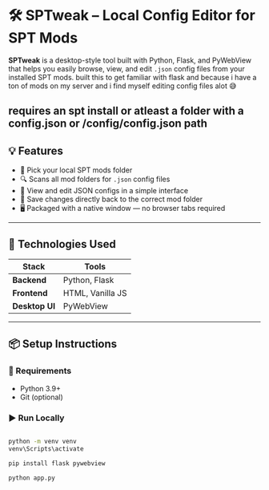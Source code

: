 # 🛠️ SPTweak – Local Config Editor for SPT Mods

**SPTweak** is a desktop-style tool built with Python, Flask, and PyWebView that helps you easily browse, view, and edit `.json` config files from your installed SPT mods. built this to get familiar with flask and because i have a ton of mods on my server and i find myself 
editing config files alot 😅


**requires an spt install or atleast a folder with a config.json or /config/config.json path**
---

## 💡 Features

- 📁 Pick your local SPT mods folder
- 🔍 Scans all mod folders for `.json` config files
- 📝 View and edit JSON configs in a simple interface
- 💾 Save changes directly back to the correct mod folder
- 🖥️ Packaged with a native window — no browser tabs required

---

## 🧰 Technologies Used

| Stack        | Tools               |
|--------------|---------------------|
| **Backend**  | Python, Flask       |
| **Frontend** | HTML, Vanilla JS    |
| **Desktop UI** | PyWebView        |

---

## 📦 Setup Instructions

### 🔧 Requirements

- Python 3.9+
- Git (optional)

### ▶️ Run Locally

```bash

python -m venv venv
venv\Scripts\activate  

pip install flask pywebview

python app.py

